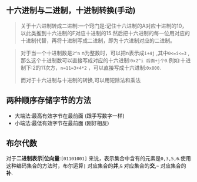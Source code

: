 ## 十六进制与二进制，十进制转换(手动)

> 关于十六进制转成二进制:一个窍门是:记住十六进制的A对应十进制的10，以此类推到十六进制的F对应十进制的15.然后把十六进制的每一位用对应的十进制代替，再将十进制写成二进制，即为十六进制对应的二进制。

> 对于当一个十进制数是`2^n` n为整数时，可以把n表示成`i+4j` ,其中`0<=i<=3` ,那么这个十进制数可以直接写成对应的十六进制:` 0x2^i 后面+j个0 `.例如:十进制下:2的11次方，`n=11=3+4*2` ，可以直接写成十六进制:`0x800`.
>
> 而对于十六进制与十进制的转换,可以用短除法和乘法



## 两种顺序存储字节的方法

- 大端法:最高有效字节在最前面   (跟手写数字一样)
- 小端法:最低有效字节在最前面    (刚好相反)



## 布尔代数

对于**二进制表示**|**位向量**:`[01101001]` 来说，表示集合中含有的元素是`0,3,5,6`.使用这种编码集合的方法时，布尔运算`|` 对应集合的**并**,`&` 对应集合的**交**,`~` 对应集合的**补**.
